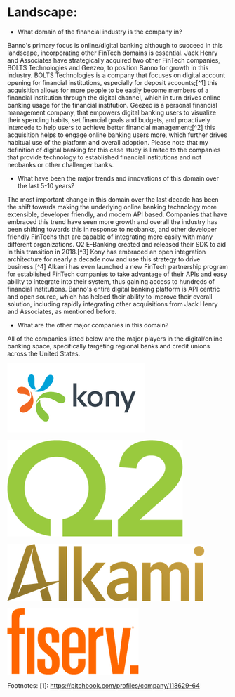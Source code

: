 # Landscape:

* What domain of the financial industry is the company in?

Banno's primary focus is online/digital banking although to succeed in this landscape, incorporating other FinTech domains is essential. Jack Henry and Associates have strategically acquired two other FinTech companies, BOLTS Technologies and Geezeo, to position Banno for growth in this industry. BOLTS Technologies is a company that focuses on digital account opening for financial institutions, especially for deposit accounts;[^1] this acquisition allows for more people to be easily become members of a financial institution through the digital channel, which in turn drives online banking usage for the financial institution.  Geezeo is a personal financial management company, that empowers digital banking users to visualize their spending habits, set financial goals and budgets, and proactively intercede to help users to achieve better financial management;[^2] this acquisition helps to engage online banking users more, which further drives habitual use of the platform and overall adoption. Please note that my definition of digital banking for this case study is limited to the companies that provide technology to established financial institutions and not neobanks or other challenger banks.

* What have been the major trends and innovations of this domain over the last 5-10 years?

The most important change in this domain over the last decade has been the shift towards making the underlying online banking technology more extensible, developer friendly, and modern API based. Companies that have embraced this trend have seen more growth and overall the industry has been shifting towards this in response to neobanks, and other developer friendly FinTechs that are capable of integrating more easily with many different organizations. Q2 E-Banking created and released their SDK to aid in this transition in 2018.[^3] Kony has embraced an open integration architecture for nearly a decade now and use this strategy to drive business.[^4] Alkami has even launched a new FinTech partnership program for established FinTech companies to take advantage of their APIs and easy ability to integrate into their system, thus gaining access to hundreds of financial institutions. Banno's entire digital banking platform is API centric and open source, which has helped their ability to improve their overall solution, including rapidly integrating other acquisitions from Jack Henry and Associates, as mentioned before.

* What are the other major companies in this domain?

All of the companies listed below are the major players in the digital/online banking space, specifically targeting regional banks and credit unions across the United States.

[![Kony](../images/kony-logo.png)](https://www.kony.com)

[![Q2 E-Banking](../images/Q2-logo.png)](https://www.q2ebanking.com)

[![Alkami](../images/alkami-logo.png)](https://www.alkami.com)

[![FI Serv](../images/fiserv-logo.png)](https://www.fiserv.com)

Footnotes:
[1]: https://pitchbook.com/profiles/company/118629-64

[2]: https://finovate.com/jack-henry-acquires-geezeo/

[3]: https://www.bloomberg.com/press-releases/2018-08-14/q2-releases-caliper-sdk-enabling-customers-to-customize-and-extend-q2-platform

[4]: https://konydocs.atlassian.net/wiki/spaces/ARBD/pages/1081433586/Open+Integration

[5]: https://www.alkami.com/articles/alkami-launches-new-fintech-partnership-program/
